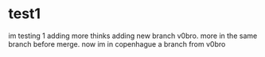 # test1
 im testing 1
adding more thinks
adding new branch v0bro. more in the same branch before merge. now im in copenhague a branch from v0bro